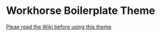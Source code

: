 # Workhorse Boilerplate Theme

[Pleae read the Wiki before using this theme](https://github.com/workhorsemarketing/workhorse-boilerplate-theme/wiki/Getting-Started)